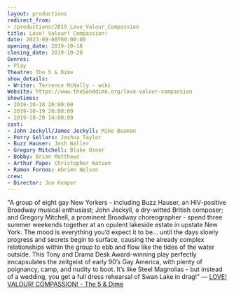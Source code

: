 ```yaml
---
layout: productions
redirect_from:
- /productions/2019_Love_Valour_Compassion
title: Love! Valour! Compassion!
date: 2023-09-08T00:00:00
opening_date: 2019-10-18
closing_date: 2019-10-20
Genres: 
- Play
Theatre: The 5 & Dime
show_details:
- Writer: Terrence McNally - wiki
Website: https://www.the5anddime.org/love-valour-compassion
showtimes:
- 2019-10-18 20:00:00
- 2019-10-19 20:00:00
- 2019-10-20 14:00:00
cast:
- John Jeckyll/James Jeckyll: Mike Beaman
- Perry Sellars: Joshua Taylor
- Buzz Hauser: Josh Waller
- Gregory Mitchell: Blake Osner
- Bobby: Brian Matthews
- Arthur Pape: Christopher Watson
- Ramon Fornos: Abrien Nelson
crew:
- Director: Joe Kemper
---
```

"A group of eight gay New Yorkers - including Buzz Hauser, an HIV-positive Broadway musical enthusiast; John Jeckyll, a dry-witted British composer; and Gregory Mitchell, a prominent Broadway choreographer - spend three summer weekends together at an opulent lakeside estate in upstate New York. The mood is everything you’d expect it to be... until the days slowly progress and secrets begin to surface, causing the already complex relationships within the group to ebb and flow like the tides of the water outside. This Tony and Drama Desk Award-winning play perfectly encapsulates the zeitgeist of early 90’s Gay America, with plenty of poignancy, camp, and nudity to boot. It’s like Steel Magnolias - but instead of a wedding, you get a full dress rehearsal of Swan Lake in drag!" — [LOVE! VALOUR! COMPASSION! - The 5 & Dime](https://www.the5anddime.org/love-valour-compassion)
